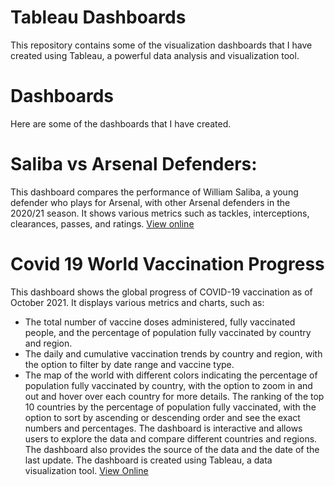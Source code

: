 # Tableau Dashboards
This repository contains some of the visualization dashboards that I have created using Tableau, a powerful data analysis and visualization tool.


# Dashboards
Here are some of the dashboards that I have created.


# Saliba vs Arsenal Defenders: 
This dashboard compares the performance of William Saliba, a young defender who plays for Arsenal, with other Arsenal defenders in the 2020/21 season. It shows various metrics such as tackles, interceptions, clearances, passes, and ratings. [View online](https://public.tableau.com/views/SalibaDashboard/Dashboard1?:language=en-US&:display_count=n&:origin=viz_share_link)

# Covid 19 World Vaccination Progress
This dashboard shows the global progress of COVID-19 vaccination as of October 2021. It displays various metrics and charts, such as:
- The total number of vaccine doses administered, fully vaccinated people, and the percentage of population fully vaccinated by country and region.
- The daily and cumulative vaccination trends by country and region, with the option to filter by date range and vaccine type.
- The map of the world with different colors indicating the percentage of population fully vaccinated by country, with the option to zoom in and out and hover over each country for more details.
The ranking of the top 10 countries by the percentage of population fully vaccinated, with the option to sort by ascending or descending order and see the exact numbers and percentages.
The dashboard is interactive and allows users to explore the data and compare different countries and regions. The dashboard also provides the source of the data and the date of the last update. The dashboard is created using Tableau, a data visualization tool. [View Online](https://public.tableau.com/shared/ZFZDDGY3R?:display_count=n&:origin=viz_share_link)
